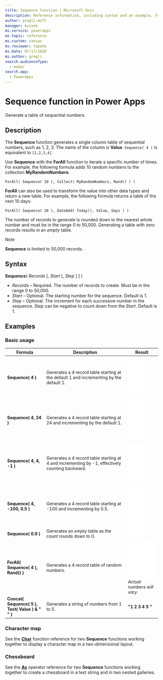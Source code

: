 ```yaml
---
title: Sequence function | Microsoft Docs
description: Reference information, including syntax and an example, for the Sequence function in Power Apps
author: gregli-msft
manager: kvivek
ms.service: powerapps
ms.topic: reference
ms.custom: canvas
ms.reviewer: tapanm
ms.date: 07/17/2020
ms.author: gregli
search.audienceType: 
  - maker
search.app: 
  - PowerApps
---
```

# Sequence function in Power Apps
Generate a table of sequential numbers.

## Description
The **Sequence** function generates a single column table of sequential numbers, such as 1, 2, 3.  The name of the column is **Value**.  `Sequence( 4 )` is equivalent to `[1,2,3,4]`.

Use **Sequence** with the **ForAll** function to iterate a specific number of times.  For example, the following formula adds 10 random numbers to the collection **MyRandomNumbers**:

```powerapps-dot
ForAll( Sequence( 10 ), Collect( MyRandomNumbers, Rand() ) )
```

**ForAll** can also be used to transform the value into other data types and return a new table.  For example, the following formula returns a table of the next 10 days: 

```powerapps-dot
ForAll( Sequence( 10 ), DateAdd( Today(), Value, Days ) )
``` 

The number of records to generate is rounded down to the nearest whole number and must be in the range 0 to 50,000.  Generating a table with zero records results in an *empty* table.

> [!NOTE]
> **Sequence** is limited to 50,000 records.

## Syntax
**Sequence**( *Records* [, *Start* [, *Step* ] ] )

* *Records* – Required. The number of records to create.  Must be in the range 0 to 50,000.
* *Start* – Optional.  The starting number for the sequence.  Default is 1.
* *Step* – Optional.  The increment for each successive number in the sequence.  *Step* can be negative to count down from the *Start*.  Default is 1.

## Examples

### Basic usage

| Formula | Description | Result |
| --- | --- | --- |
| **Sequence( 4 )** | Generates a 4 record table starting at the default 1 and incrementing by the default 1. | ![Sequence-4](media/function-sequence/sequence-4.png "Sequence-4") |
| **Sequence( 4, 24 )** | Generates a 4 record table starting at 24 and incrementing by the default 1. | ![Sequence-4-24](media/function-sequence/sequence-4-24.png "Sequence-4-24") |
| **Sequence( 4, 4, -1 )** | Generates a 4 record table starting at 4 and incrementing by -1, effectively counting backward. | ![Sequence-4-4-n1](media/function-sequence/sequence-4-4-n1.png "Sequence-4-4-n1") |
| **Sequence( 4, -100, 0.5 )** | Generates a 4 record table starting at -100 and incrementing by 0.5. | ![Sequence-4-n100-p5](media/function-sequence/sequence-4-n100-p5.png "Sequence-4-n100-p5") |
| **Sequence( 0.9 )** | Generates an *empty* table as the count rounds down to 0. | ![Sequence-empty](media/function-sequence/sequence-empty.png "Sequence-empty") | 
| **ForAll( Sequence( 4 ), Rand() )** | Generates a 4 record table of random numbers. | ![sequence-4-random](media/function-sequence/sequence-4-random.png "Sequence-4-random")<br>*Actual numbers will vary.* |
| **Concat( Sequence( 5 ),<br>Text( Value ) & " " )** | Generates a string of numbers from 1 to 5. | **"1 2 3 4 5 "** | 

### Character map

See the [**Char**](function-char.md#display-a-character-map) function reference for two **Sequence** functions working together to display a character map in a two-dimensional layout.

### Chessboard

See the [**As**](operators.md#as-operator) operator reference for two **Sequence** functions working together to create a chessboard in a text string and in two nested galleries.
